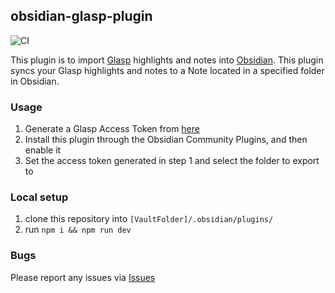 ## obsidian-glasp-plugin
![CI](https://github.com/glasp-co/obsidian-glasp-plugin/actions/workflows/ci.yml/badge.svg)

This plugin is to import [Glasp](https://glasp.co/) highlights and notes into [Obsidian](https://obsidian.md/).
This plugin syncs your Glasp highlights and notes to a Note located in a specified folder in Obsidian.

### Usage
1. Generate a Glasp Access Token from [here](https://glasp.co/settings/access_token)
2. Install this plugin through the Obsidian Community Plugins, and then enable it
3. Set the access token generated in step 1 and select the folder to export to

### Local setup
1. clone this repository into `[VaultFolder]/.obsidian/plugins/`
2. run `npm i && npm run dev`

### Bugs
Please report any issues via [Issues](https://github.com/glasp-co/obsidian-glasp-plugin/issues)
